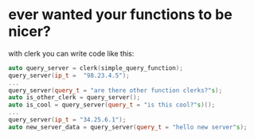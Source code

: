# ever wanted your functions to be nicer?
with clerk you can write code like this:
```C++
auto query_server = clerk(simple_query_function);
query_server(ip_t =  "98.23.4.5");
...
query_server(query_t = "are there other function clerks?"s);
auto is_other_clerk = query_server();
auto is_cool = query_server(query_t = "is this cool?"s)();
...
query_server(ip_t = "34.25.6.1");
auto new_server_data = query_server(query_t = "hello new server"s);
```
